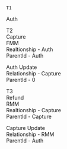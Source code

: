 	T1  
Auth  

T2  
Capture  
FMM  
Realtionship - Auth  
ParentId - Auth

Auth Update  
Relationship - Capture  
ParentId - 0

T3  
Refund  
RMM  
Realtionship - Capture  
ParentId - Capture

Capture Update  
Relationship - RMM  
ParentId - Auth


